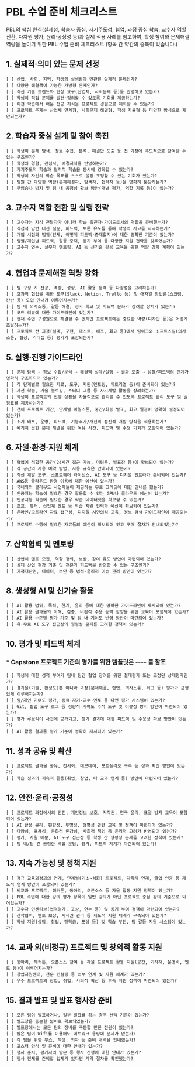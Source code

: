 # PBL 수업 준비 체크리스트

PBL의 핵심 원칙(실제성, 학습자 중심, 자기주도성, 협업, 과정 중심 학습, 교수자 역할 전환, 다차원 평가, 윤리·공정성 등)과 실제 적용 사례를 참고하여, 학생 참여와 문제해결 역량을 높이기 위한 PBL 수업 준비 체크리스트 (항목 간 약간의 중복이 있습니다.)

## 1. 실제적·의미 있는 문제 선정
    [ ] 산업, 사회, 지역, 학생의 실생활과 연관된 실제적 문제인가?
    [ ] 다양한 해결책이 가능한 개방형 문제인가?
    [ ] 최신 기술 트렌드와 현장 요구(산업체, 사회문제 등)를 반영하고 있는가?
    [ ] 학생이 직접 문제를 발견·정의할 수 있도록 기회를 제공하는가?
    [ ] 이전 학습에서 배운 전공 지식을 프로젝트 경험으로 체화할 수 있는가?
    [ ] 프로젝트 주제는 산업체 연계형, 사회문제 해결형, 학생 자율형 등 다양한 방식으로 제안되는가?

## 2. 학습자 중심 설계 및 참여 촉진
    [ ] 학생이 문제 탐색, 정보 수집, 분석, 해결안 도출 등 전 과정에 주도적으로 참여할 수 있는 구조인가?
    [ ] 학생의 경험, 관심사, 배경지식을 반영하는가?
    [ ] 자기주도적 학습과 협력적 학습을 동시에 강화할 수 있는가?
    [ ] 학생이 자신의 학습 목표를 스스로 설정·조정할 수 있는 기회가 있는가?
    [ ] 팀원 간 다양한 역할(문제해결자, 탐색자, 협력자 등)을 명확히 분담하는가?
    [ ] 무임승차 방지 및 팀 내 공정성 확보 방안(개별 평가, 역할 기록 등)이 있는가?

## 3. 교수자 역할 전환 및 실행 전략
    [ ] 교수자는 지식 전달자가 아니라 학습 촉진자·가이드로서의 역할을 준비했는가?
    [ ] 직접적 답변 대신 질문, 피드백, 토론 유도를 통해 학생의 사고를 자극하는가?
    [ ] 개입 시점과 범위(언제, 어떻게 피드백·중재할지)에 대한 명확한 기준이 있는가?
    [ ] 팀별/개인별 피드백, 갈등 중재, 동기 부여 등 다양한 지원 전략을 갖추었는가?
    [ ] 교수자 연수, 실무자 멘토링, AI 등 신기술 활용 교육을 위한 역량 강화 계획이 있는가?

## 4. 협업과 문제해결 역량 강화
    [ ] 팀 구성 시 전공, 역량, 성향, AI 활용 능력 등 다양성을 고려하는가?
    [ ] 효과적 협업을 위한 도구(Slack, Notion, Trello 등) 및 애자일 방법론(스크럼, 칸반 등) 도입 안내가 이루어지는가?
    [ ] 팀 내 의사소통, 갈등 해결, 정기 회고 및 피드백 문화가 장려할 장치가 있는가?
    [ ] 코드 리뷰에 대한 가이드라인이 있는가?
    [ ] 현재 수업 구성원으로 해결할 수 없지만 프로젝트에는 중요한 역량(디자인 등)은 어떻게 조달하는가?
    [ ] 프로젝트 전 과정(설계, 구현, 테스트, 배포, 회고 등)에서 팀워크와 소프트스킬(의사소통, 협상, 리더십 등) 평가가 포함되는가?

## 5. 실행·진행 가이드라인
    [ ] 문제 탐색 → 정보 수집/분석 → 해결책 설계/실행 → 결과 도출 → 성찰/피드백의 단계가 명확히 구조화되어 있는가?
    [ ] 각 단계별로 필요한 자료, 도구, 지원(멘토링, 튜토리얼 등)이 준비되어 있는가?
    [ ] 사전 학습, 기술 블로깅, 스터디 그룹 등 자기계발 활동을 장려하는가?
    [ ] 학생이 프로젝트의 진행 상황을 자율적으로 관리할 수 있도록 프로젝트 관리 도구 및 일정표를 제공하는가?
    [ ] 전체 프로젝트 기간, 단계별 마일스톤, 중간/최종 발표, 회고 일정이 명확히 설정되어 있는가?
    [ ] 조기 배포, 운영, 피드백, 기능추가/개선의 점진적 개발 방식을 적용하는가?
    [ ] 예기치 못한 문제 해결을 위한 여유 시간, 피드백 및 수정 기회가 포함되어 있는가?

## 6. 자원·환경·지원 체계
    [ ] 협업에 적합한 공간(24시간 접근 가능, 미팅룸, 발표장 등)이 확보되어 있는가?
    [ ] 각 공간의 사용 예약 방법, 사용 규칙은 안내되어 있는가?
    [ ] 최신 개발 도구, 소프트웨어 라이선스, AI 도구 등 디지털 인프라가 준비되어 있는가?
    [ ] AWS등 클라우드 환경 이용에 대한 예산이 있는가?
    [ ] 국내외의 클라우드 사업자들이 제공하는 무료 크레딧에 대한 안내를 했는가?
    [ ] 인공지능 학습이 필요한 경우 활용할 수 있는 GPU나 클라우드 예산이 있는가?
    [ ] 인공지능 학습에 필요한 경우 학습 데이터셋을 확보할 수 있는가?
    [ ] 조교, 튜터, 산업계 멘토 등 학습 지원 인력과 예산이 확보되어 있는가?
    [ ] 온라인/오프라인 자료 접근성, 디지털 시민의식 교육, 정보 검색 가이드라인이 제공되는가?
    [ ] 프로젝트 수행에 필요한 재료들의 예산이 확보되어 있고 구매 절차가 안내되었는가?

## 7. 산학협력 및 멘토링
    [ ] 산업체 멘토 모집, 역할 정의, 보상, 참여 유도 방안이 마련되어 있는가?
    [ ] 실제 산업 현장 기준 및 전문가 피드백을 반영할 수 있는 구조인가?
    [ ] 지적재산권, 데이터, 보안 등 법적·윤리적 이슈 관리 방안이 있는가?

## 8. 생성형 AI 및 신기술 활용
    [ ] AI 활용 범위, 목적, 한계, 윤리 등에 대한 명확한 가이드라인이 제시되어 있는가?
    [ ] AI 활용 결과물의 이해, 검증, 비판적 수용 능력 함양을 위한 교육이 포함되어 있는가?
    [ ] AI 활용 수준별 평가 기준 및 팀 내 기여도 반영 방안이 마련되어 있는가?
    [ ] 유·무료 AI 도구 접근성의 형평성 문제를 고려한 정책이 있는가?

## 10. 평가 및 피드백 체계
### * Capstone 프로젝트 기준의 평가를 위한 템플릿은 ---- 를 참조
    [ ] 학생에 대한 성적 부여가 팀내 팀간 협업 장려를 위한 절대평가 또는 조정된 상대평가인가? 
    [ ] 결과물(기술, 완성도)뿐 아니라 과정(문제해결, 협업, 의사소통, 회고 등) 평가가 균형 있게 이루어지는가?
    [ ] 팀/개인 기여도 평가, 동료·자기·교수·멘토 등 다면 평가 시스템이 있는가?
    [ ] Git, 협업 도구 로그 등 정량적 기여도 추적 도구 및 어뷰징 방지 방안이 마련되어 있는가?
    [ ] 평가 루브릭이 사전에 공개되고, 평가 결과에 대한 피드백 및 수용성 확보 방안이 있는가?
    [ ] AI 활용 결과물 평가 기준이 명확히 제시되어 있는가?

## 11. 성과 공유 및 확산
    [ ] 프로젝트 결과물 공유, 전시회, 데모데이, 포트폴리오 구축 등 성과 확산 방안이 있는가?
    [ ] 학습 성과의 지속적 활용(취업, 창업, 타 교과 연계 등) 방안이 마련되어 있는가?

## 12. 안전·윤리·공정성
    [ ] 프로젝트 과정에서의 안전, 개인정보 보호, 저작권, 연구 윤리, 표절 방지 교육이 포함되어 있는가?
    [ ] AI 활용 윤리, 편향성, 투명성, 형평성 관련 교육 및 정책이 마련되어 있는가?
    [ ] 다양성, 포용성, 문화적 민감성, 사회적 책임 등 윤리적 고려가 반영되어 있는가?
    [ ] 평가, 자원 배분, AI 도구 접근성 등 학생 간 형평성 문제를 고려한 정책이 있는가?
    [ ] 팀 내/팀 간 공정한 역할 분담, 평가, 피드백 체계가 마련되어 있는가?

## 13. 지속 가능성 및 정책 지원
    [ ] 정규 교육과정과의 연계, 단계별(기초→심화) 프로젝트, 다학제 연계, 졸업 인증 등 제도적 연계 방안이 포함되어 있는가?
    [ ] 비교과 프로젝트, 해커톤, 동아리, 오픈소스 등 자율 활동 지원 정책이 있는가?
    [ ] PBL 수업에 대한 강의 평가 항목이 일반 강의가 아닌 프로젝트 중심 강의 기준으로 되어있는가?
    [ ] 교수자 인센티브(업적평가, 포상, 연수 등) 및 동기 부여 정책이 마련되어 있는가?
    [ ] 산학협력, 멘토 보상, 지재권 관리 등 제도적 지원 체계가 구축되어 있는가?
    [ ] 학생 지원(상담, 창업, 장학금, 포상 등) 및 학습 부진, 팀 갈등 지원 시스템이 있는가?

## 14. 교과 외(비정규) 프로젝트 및 창의적 활동 지원
    [ ] 동아리, 해커톤, 오픈소스 참여 등 자율 프로젝트 활동 지원(공간, 기자재, 운영비, 멘토 등)이 이루어지는가?
    [ ] 창업지원센터, 전문 컨설팅 등 외부 연계 및 지원 체계가 있는가?
    [ ] 우수 프로젝트의 창업, 취업, 사회적 확산 등 후속 지원 정책이 마련되어 있는가?

## 15. 결과 발표 및 발표 행사장 준비
    [ ] 모든 팀이 발표하거나, 일부 발표를 하는 경우 선택 기준이 있는가?
    [ ] 발표장은 충분한 넓이로 확보되었는가?
    [ ] 발표장에서는 모든 팀의 장비를 구동할 만한 전원이 있는가?
    [ ] 많은 팀이 Wifi를 이용해도 네트워크 용량에 문제가 없는가?
    [ ] 각 팀을 위한 부스, 책상, 의자 등 준비 내역을 안내했는가?
    [ ] 포스터 양식 및 준비에 대한 안내가 있는가?
    [ ] 행사 순서, 평가자의 방문 등 행사 진행에 대한 안내가 있는가?
    [ ] 행사 전체를 준비할 업체가 있다면 계약 절차를 확인했는가?

